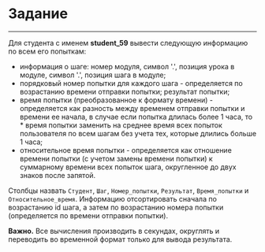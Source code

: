 # Задание
---
Для студента с именем **student_59** вывести следующую информацию по всем его попыткам:

* информация о шаге: номер модуля, символ '.', позиция урока в модуле, символ '.', позиция шага в модуле;
* порядковый номер попытки для каждого шага - определяется по возрастанию времени отправки попытки;
результат попытки;
* время попытки (преобразованное к формату времени) - определяется как разность между временем отправки попытки и времени ее начала, в случае если попытка длилась более 1 часа, то * время попытки заменить на среднее время всех попыток пользователя по всем шагам без учета тех, которые длились больше 1 часа;
* относительное время попытки  - определяется как отношение времени попытки (с учетом замены времени попытки) к суммарному времени всех попыток  шага, округленное до двух знаков после запятой.

Столбцы назвать  `Студент`,  `Шаг`, `Номер_попытки`, `Результат`, `Время_попытки` и `Относительное_время`. Информацию отсортировать сначала по возрастанию id шага, а затем по возрастанию номера попытки (определяется по времени отправки попытки).

**Важно.** Все вычисления производить в секундах, округлять и переводить во временной формат только для вывода результата.
